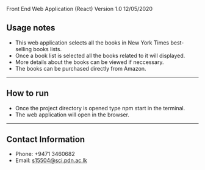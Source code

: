 Front End Web Application (React) Version 1.0 12/05/2020

Usage notes
-------------------------------------------------------------------------------
- This web application selects all the books in  New York Times best-selling books lists.
- Once a book list is selected all the books related to it will displayed.
- More details about the books can be viewed if neccessary.
- The books can be purchased directly from Amazon.

-------------------------------------------------------------------------------

How to run
-------------------------------------------------------------------------------
- Once the project directory is opened type npm start in the terminal.
- The web application will open in the browser.

-------------------------------------------------------------------------------

Contact Information
-------------------------------------------------------------------------------
- Phone: +9471 3460682
- Email: s15504@sci.pdn.ac.lk
